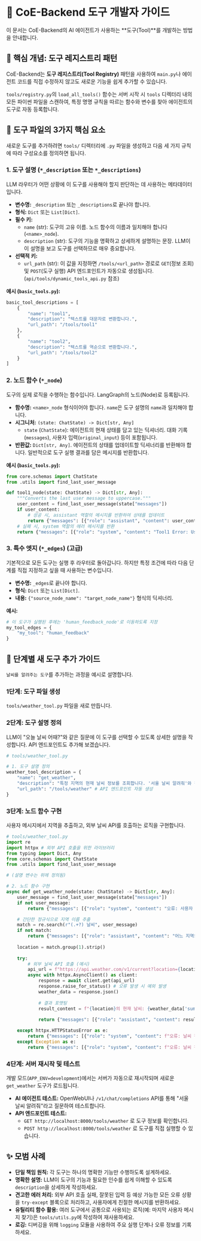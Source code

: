 # 🔧 CoE-Backend 도구 개발자 가이드

이 문서는 CoE-Backend의 AI 에이전트가 사용하는 **도구(Tool)**를 개발하는 방법을 안내합니다.

## 🎯 핵심 개념: 도구 레지스트리 패턴

CoE-Backend는 **도구 레지스트리(Tool Registry)** 패턴을 사용하여 `main.py`나 에이전트 코드를 직접 수정하지 않고도 새로운 기능을 쉽게 추가할 수 있습니다.

`tools/registry.py`의 `load_all_tools()` 함수는 서버 시작 시 `tools` 디렉터리 내의 모든 파이썬 파일을 스캔하여, 특정 명명 규칙을 따르는 함수와 변수를 찾아 에이전트의 도구로 자동 등록합니다.

## 📜 도구 파일의 3가지 핵심 요소

새로운 도구를 추가하려면 `tools/` 디렉터리에 `.py` 파일을 생성하고 다음 세 가지 규칙에 따라 구성요소를 정의하면 됩니다.

### 1. 도구 설명 (`*_description` 또는 `*_descriptions`)

LLM 라우터가 어떤 상황에 이 도구를 사용해야 할지 판단하는 데 사용하는 메타데이터입니다.

-   **변수명:** `_description` 또는 `_descriptions`로 끝나야 합니다.
-   **형식:** `Dict` 또는 `List[Dict]`.
-   **필수 키:**
    -   `name` (str): 도구의 고유 이름. 노드 함수의 이름과 일치해야 합니다 (`<name>_node`).
    -   `description` (str): 도구의 기능을 명확하고 상세하게 설명하는 문장. LLM이 이 설명을 보고 도구를 선택하므로 매우 중요합니다.
-   **선택적 키:**
    -   `url_path` (str): 이 값을 지정하면 `/tools/<url_path>` 경로로 `GET`(정보 조회) 및 `POST`(도구 실행) API 엔드포인트가 자동으로 생성됩니다. (`api/tools/dynamic_tools_api.py` 참조)

**예시 (`basic_tools.py`):**
```python
basic_tool_descriptions = [
    {
        "name": "tool1",
        "description": "텍스트를 대문자로 변환합니다.",
        "url_path": "/tools/tool1"
    },
    {
        "name": "tool2",
        "description": "텍스트를 역순으로 변환합니다.",
        "url_path": "/tools/tool2"
    }
]
```

### 2. 노드 함수 (`*_node`)

도구의 실제 로직을 수행하는 함수입니다. LangGraph의 노드(Node)로 등록됩니다.

-   **함수명:** `<name>_node` 형식이어야 합니다. `name`은 도구 설명의 `name`과 일치해야 합니다.
-   **시그니처:** `(state: ChatState) -> Dict[str, Any]`
    -   `state` (`ChatState`): 에이전트의 현재 상태를 담고 있는 딕셔너리. 대화 기록(`messages`), 사용자 입력(`original_input`) 등이 포함됩니다.
-   **반환값:** `Dict[str, Any]`. 에이전트의 상태를 업데이트할 딕셔너리를 반환해야 합니다. 일반적으로 도구 실행 결과를 담은 메시지를 반환합니다.

**예시 (`basic_tools.py`):**
```python
from core.schemas import ChatState
from .utils import find_last_user_message

def tool1_node(state: ChatState) -> Dict[str, Any]:
    """Converts the last user message to uppercase."""
    user_content = find_last_user_message(state["messages"])
    if user_content:
        # 성공 시, assistant 역할의 메시지를 반환하여 상태를 업데이트
        return {"messages": [{"role": "assistant", "content": user_content.upper()}]}
    # 실패 시, system 역할의 에러 메시지를 반환
    return {"messages": [{"role": "system", "content": "Tool1 Error: User message not found."}]}
```

### 3. 특수 엣지 (`*_edges`) (고급)

기본적으로 모든 도구는 실행 후 라우터로 돌아갑니다. 하지만 특정 조건에 따라 다음 단계를 직접 지정하고 싶을 때 사용하는 변수입니다.

-   **변수명:** `_edges`로 끝나야 합니다.
-   **형식:** `Dict` 또는 `List[Dict]`.
-   **내용:** `{"source_node_name": "target_node_name"}` 형식의 딕셔너리.

**예시:**
```python
# 이 도구가 실행된 후에는 'human_feedback_node'로 이동하도록 지정
my_tool_edges = {
    "my_tool": "human_feedback"
}
```

## 🚀 단계별 새 도구 추가 가이드

`날씨를 알려주는 도구`를 추가하는 과정을 예시로 설명합니다.

### 1단계: 도구 파일 생성

`tools/weather_tool.py` 파일을 새로 만듭니다.

### 2단계: 도구 설명 정의

LLM이 "오늘 날씨 어때?"와 같은 질문에 이 도구를 선택할 수 있도록 상세한 설명을 작성합니다. API 엔드포인트도 추가해 보겠습니다.

```python
# tools/weather_tool.py

# 1. 도구 설명 정의
weather_tool_description = {
    "name": "get_weather",
    "description": "특정 지역의 현재 날씨 정보를 조회합니다. '서울 날씨 알려줘'와 같이 지역 이름이 포함되어야 합니다.",
    "url_path": "/tools/weather" # API 엔드포인트 자동 생성
}
```

### 3단계: 노드 함수 구현

사용자 메시지에서 지역을 추출하고, 외부 날씨 API를 호출하는 로직을 구현합니다.

```python
# tools/weather_tool.py
import re
import httpx # 외부 API 호출을 위한 라이브러리
from typing import Dict, Any
from core.schemas import ChatState
from .utils import find_last_user_message

# (설명 변수는 위에 정의됨)

# 2. 노드 함수 구현
async def get_weather_node(state: ChatState) -> Dict[str, Any]:
    user_message = find_last_user_message(state["messages"])
    if not user_message:
        return {"messages": [{"role": "system", "content": "오류: 사용자 메시지를 찾을 수 없습니다."}]}

    # 간단한 정규식으로 지역 이름 추출
    match = re.search(r"(.+?) 날씨", user_message)
    if not match:
        return {"messages": [{"role": "assistant", "content": "어느 지역의 날씨를 알려드릴까요?"}]}
    
    location = match.group(1).strip()
    
    try:
        # 외부 날씨 API 호출 (예시)
        api_url = f"https://api.weather.com/v1/current?location={location}"
        async with httpx.AsyncClient() as client:
            response = await client.get(api_url)
            response.raise_for_status() # 오류 발생 시 예외 발생
            weather_data = response.json()
            
            # 결과 포맷팅
            result_content = f"{location}의 현재 날씨: {weather_data['summary']}, 기온: {weather_data['temp']}°C"
            
            return {"messages": [{"role": "assistant", "content": result_content}]}

    except httpx.HTTPStatusError as e:
        return {"messages": [{"role": "system", "content": f"오류: 날씨 정보를 가져오는 데 실패했습니다. (HTTP {e.response.status_code})"}}
    except Exception as e:
        return {"messages": [{"role": "system", "content": f"오류: 날씨 정보 조회 중 예기치 않은 오류가 발생했습니다: {e}"}]}

```

### 4단계: 서버 재시작 및 테스트

개발 모드(`APP_ENV=development`)에서는 서버가 자동으로 재시작되며 새로운 `get_weather` 도구가 로드됩니다.

-   **AI 에이전트 테스트:** OpenWebUI나 `/v1/chat/completions` API를 통해 "서울 날씨 알려줘"라고 질문하여 테스트합니다.
-   **API 엔드포인트 테스트:**
    -   `GET http://localhost:8000/tools/weather` 로 도구 정보를 확인합니다.
    -   `POST http://localhost:8000/tools/weather` 로 도구를 직접 실행할 수 있습니다.

## ✨ 모범 사례

-   **단일 책임 원칙:** 각 도구는 하나의 명확한 기능만 수행하도록 설계하세요.
-   **명확한 설명:** LLM이 도구의 기능과 필요한 인수를 쉽게 이해할 수 있도록 `description`을 상세하게 작성하세요.
-   **견고한 에러 처리:** 외부 API 호출 실패, 잘못된 입력 등 예상 가능한 모든 오류 상황을 `try-except` 블록으로 처리하고, 사용자에게 친절한 메시지를 반환하세요.
-   **유틸리티 함수 활용:** 여러 도구에서 공통으로 사용되는 로직(예: 마지막 사용자 메시지 찾기)은 `tools/utils.py`에 작성하여 재사용하세요.
-   **로깅:** 디버깅을 위해 `logging` 모듈을 사용하여 주요 실행 단계나 오류 정보를 기록하세요.